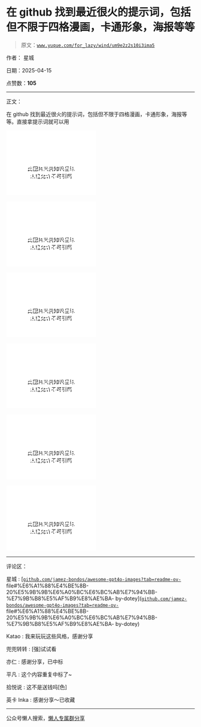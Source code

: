 # 在 github 找到最近很火的提示词，包括但不限于四格漫画，卡通形象，海报等等

> 原文：[`www.yuque.com/for_lazy/wind/um9e2z2s10i3ima5`](https://www.yuque.com/for_lazy/wind/um9e2z2s10i3ima5)

作者： 星城

日期：2025-04-15

点赞数：**105**

* * *

正文：

在 github 找到最近很火的提示词，包括但不限于四格漫画，卡通形象，海报等等。直接拿提示词就可以用

![](img/90d47b2e47f767aa93bf40e987ba61a5.png "None")

![](img/452fc0a17c3ea92cc04279f9d074e41f.png "None")

![](img/63db087169af604a090d63e23f359623.png "None")

![](img/54fabae95bf7e457f5ed1d41830aca64.png "None")

![](img/b50f698f3da58a205504f5d7e9a09e8a.png "None")

![](img/76daaac0eec50d191e1229f5bb13db89.png "None")

* * *

评论区：

星城 : [[`github.com/jamez-bondos/awesome-gpt4o-images?tab=readme-ov-`](https://github.com/jamez-bondos/awesome-gpt4o-images?tab=readme-ov-) file#%E6%A1%88%E4%BE%8B-20%E5%9B%9B%E6%A0%BC%E6%BC%AB%E7%94%BB-%E7%9B%B8%E5%AF%B9%E8%AE%BA-
by-dotey]([`github.com/jamez-bondos/awesome-gpt4o-images?tab=readme-ov-`](https://github.com/jamez-bondos/awesome-gpt4o-images?tab=readme-ov-) file#%E6%A1%88%E4%BE%8B-20%E5%9B%9B%E6%A0%BC%E6%BC%AB%E7%94%BB-%E7%9B%B8%E5%AF%B9%E8%AE%BA-
by-dotey)

Katao : 我来玩玩这些风格，感谢分享

兜兜转转 : [强]试试看

亦仁 : 感谢分享，已中标

平凡 : 这个内容重复中标了~

拾悦说 : 这不是送钱吗[色]

英卡 Inka : 感谢分享～已收藏

* * *

公众号懒人搜索，[懒人专属群分享](https://lazybook.fun/#/blog/group)